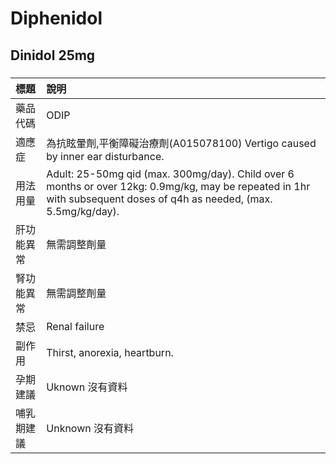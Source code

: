 # Diphenidol

## Dinidol 25mg

##### 

| 標題       | 說明                                                                                                                                                                 |
|:-----------|:---------------------------------------------------------------------------------------------------------------------------------------------------------------------|
| 藥品代碼   | ODIP                                                                                                                                                                 |
| 適應症     | 為抗眩暈劑,平衡障礙治療劑(A015078100) Vertigo caused by inner ear disturbance.                                                                                       |
| 用法用量   | Adult: 25-50mg qid (max. 300mg/day). Child over 6 months or over 12kg: 0.9mg/kg, may be repeated in 1hr with subsequent doses of q4h as needed, (max. 5.5mg/kg/day). |
| 肝功能異常 | 無需調整劑量                                                                                                                                                         |
| 腎功能異常 | 無需調整劑量                                                                                                                                                         |
| 禁忌       | Renal failure                                                                                                                                                        |
| 副作用     | Thirst, anorexia, heartburn.                                                                                                                                         |
| 孕期建議   | Uknown 沒有資料                                                                                                                                                      |
| 哺乳期建議 | Unknown 沒有資料                                                                                                                                                     |

